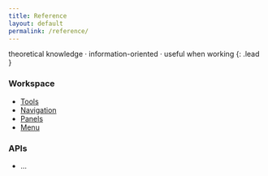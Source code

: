```yaml
---
title: Reference
layout: default
permalink: /reference/
---
```


theoretical knowledge · information-oriented · useful when working
{: .lead }

### Workspace

- [Tools](tools)
- [Navigation](navigation)
- [Panels](panels)
- [Menu](menu)

### APIs

- ...